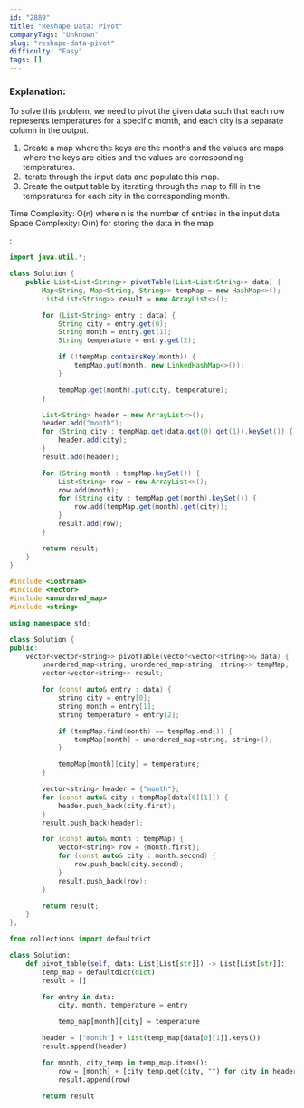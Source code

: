 ```yaml
---
id: "2889"
title: "Reshape Data: Pivot"
companyTags: "Unknown"
slug: "reshape-data-pivot"
difficulty: "Easy"
tags: []
---
```


### Explanation:
To solve this problem, we need to pivot the given data such that each row represents temperatures for a specific month, and each city is a separate column in the output.

1. Create a map where the keys are the months and the values are maps where the keys are cities and the values are corresponding temperatures.
2. Iterate through the input data and populate this map.
3. Create the output table by iterating through the map to fill in the temperatures for each city in the corresponding month.

Time Complexity: O(n) where n is the number of entries in the input data  
Space Complexity: O(n) for storing the data in the map

:

```java
import java.util.*;

class Solution {
    public List<List<String>> pivotTable(List<List<String>> data) {
        Map<String, Map<String, String>> tempMap = new HashMap<>();
        List<List<String>> result = new ArrayList<>();

        for (List<String> entry : data) {
            String city = entry.get(0);
            String month = entry.get(1);
            String temperature = entry.get(2);

            if (!tempMap.containsKey(month)) {
                tempMap.put(month, new LinkedHashMap<>());
            }

            tempMap.get(month).put(city, temperature);
        }

        List<String> header = new ArrayList<>();
        header.add("month");
        for (String city : tempMap.get(data.get(0).get(1)).keySet()) {
            header.add(city);
        }
        result.add(header);

        for (String month : tempMap.keySet()) {
            List<String> row = new ArrayList<>();
            row.add(month);
            for (String city : tempMap.get(month).keySet()) {
                row.add(tempMap.get(month).get(city));
            }
            result.add(row);
        }

        return result;
    }
}
```

```cpp
#include <iostream>
#include <vector>
#include <unordered_map>
#include <string>

using namespace std;

class Solution {
public:
    vector<vector<string>> pivotTable(vector<vector<string>>& data) {
        unordered_map<string, unordered_map<string, string>> tempMap;
        vector<vector<string>> result;

        for (const auto& entry : data) {
            string city = entry[0];
            string month = entry[1];
            string temperature = entry[2];

            if (tempMap.find(month) == tempMap.end()) {
                tempMap[month] = unordered_map<string, string>();
            }

            tempMap[month][city] = temperature;
        }

        vector<string> header = {"month"};
        for (const auto& city : tempMap[data[0][1]]) {
            header.push_back(city.first);
        }
        result.push_back(header);

        for (const auto& month : tempMap) {
            vector<string> row = {month.first};
            for (const auto& city : month.second) {
                row.push_back(city.second);
            }
            result.push_back(row);
        }

        return result;
    }
};
```

```python
from collections import defaultdict

class Solution:
    def pivot_table(self, data: List[List[str]]) -> List[List[str]]:
        temp_map = defaultdict(dict)
        result = []

        for entry in data:
            city, month, temperature = entry

            temp_map[month][city] = temperature

        header = ["month"] + list(temp_map[data[0][1]].keys())
        result.append(header)

        for month, city_temp in temp_map.items():
            row = [month] + [city_temp.get(city, "") for city in header[1:]]
            result.append(row)

        return result
```